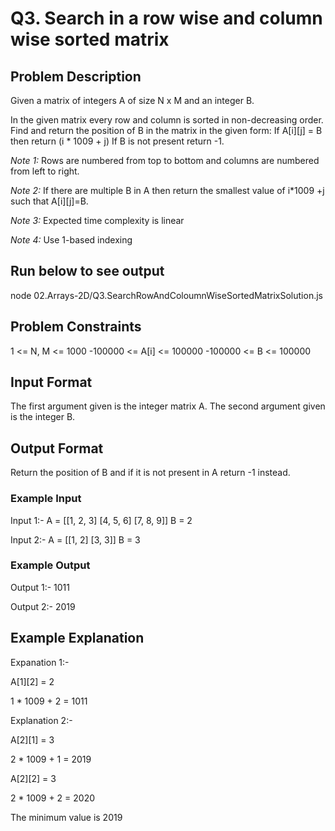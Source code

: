 # Q3. Search in a row wise and column wise sorted matrix
## Problem Description

Given a matrix of integers A of size N x M and an integer B.

In the given matrix every row and column is sorted in non-decreasing order. Find and return the position of B in the matrix in the given form:
If A[i][j] = B then return (i * 1009 + j)
If B is not present return -1.

<em> Note 1: </em>  Rows are numbered from top to bottom and columns are numbered from left to right.

<em> Note 2: </em> If there are multiple B in A then return the smallest value of i*1009 +j such that A[i][j]=B.

<em> Note 3: </em> Expected time complexity is linear

<em> Note 4: </em>Use 1-based indexing

## Run below to see output

node 02.Arrays-2D/Q3.SearchRowAndColoumnWiseSortedMatrixSolution.js

## Problem Constraints

1 <= N, M <= 1000
-100000 <= A[i] <= 100000
-100000 <= B <= 100000


## Input Format

The first argument given is the integer matrix A.
The second argument given is the integer B.


## Output Format

Return the position of B and if it is not present in A return -1 instead.


### Example Input

Input 1:-
A = [[1, 2, 3]
     [4, 5, 6]
     [7, 8, 9]]
B = 2

Input 2:-
A = [[1, 2]
     [3, 3]]
B = 3


### Example Output

Output 1:-
1011

Output 2:-
2019

## Example Explanation

Expanation 1:-

A[1][2] = 2

1 * 1009 + 2 = 1011

Explanation 2:-

A[2][1] = 3 

2 * 1009 + 1 = 2019

A[2][2] = 3

2 * 1009 + 2 = 2020

The minimum value is 2019